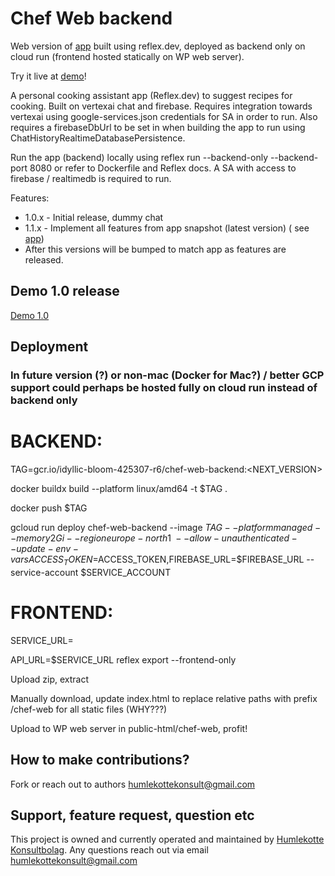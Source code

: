 # Chef Web backend

Web version of [app](https://github.com/AlltidSemester1337/chef) built using reflex.dev, deployed as backend only on
cloud run (frontend hosted statically on WP web server).

Try it live at [demo](https://humlekotte.nu/chef-web/)!

A personal cooking assistant app (Reflex.dev) to suggest recipes for cooking. Built on vertexai chat and
firebase. Requires integration towards
vertexai using google-services.json credentials for SA in order to run.
Also requires a firebaseDbUrl to be set in <TODO> when building the app to run using
ChatHistoryRealtimeDatabasePersistence.

Run the app (backend) locally using reflex run --backend-only --backend-port 8080 or refer to Dockerfile and Reflex
docs. A SA with access to firebase / realtimedb is required to run.

Features:

- 1.0.x - Initial release, dummy chat
- 1.1.x - Implement all features from app snapshot (latest version) (
  see [app](https://github.com/AlltidSemester1337/chef))
- After this versions will be bumped to match app as features are released.

## Demo 1.0 release

[Demo 1.0](https://humlekotte.nu/chef-web/)

## Deployment

### In future version (?) or non-mac (Docker for Mac?) / better GCP support could perhaps be hosted fully on cloud run instead of backend only

# BACKEND:

TAG=gcr.io/idyllic-bloom-425307-r6/chef-web-backend:<NEXT_VERSION>

docker buildx build --platform linux/amd64 -t $TAG .

docker push $TAG

gcloud run deploy chef-web-backend --image $TAG --platform managed --memory 2Gi --region europe-north1 \
--allow-unauthenticated --update-env-vars ACCESS_TOKEN=$ACCESS_TOKEN,FIREBASE_URL=$FIREBASE_URL --service-account $SERVICE_ACCOUNT

# FRONTEND:

SERVICE_URL=<grab backend service url>

API_URL=$SERVICE_URL reflex export --frontend-only

Upload zip, extract

Manually download, update index.html to replace relative paths with prefix /chef-web for all static files (WHY???)

Upload to WP web server in public-html/chef-web, profit!

## How to make contributions?

Fork or reach out to authors humlekottekonsult@gmail.com

## Support, feature request, question etc

This project is owned and currently operated and maintained by [Humlekotte Konsultbolag](https://www.humlekotte.nu). Any
questions reach out via email humlekottekonsult@gmail.com
